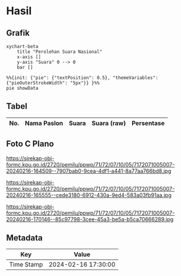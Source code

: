 # Hasil

## Grafik

```mermaid
xychart-beta
    title "Perolehan Suara Nasional"
    x-axis []
    y-axis "Suara" 0 --> 0
    bar []
```

```mermaid
%%{init: {"pie": {"textPosition": 0.5}, "themeVariables": {"pieOuterStrokeWidth": "5px"}} }%%
pie showData
```

## Tabel

| No. | Nama Paslon | Suara | Suara (raw) | Persentase |
|:--- |:----------- | -----:| -----------:| ----------:|


[p-1]: https://github.com/gigit-pemilu/pemilu-2024/blob/main/pilpres/hitung-suara/sub/71-sulawesi-utara/sub/72-kota-bitung/sub/07-maesa/sub/1005-bitung-timur/sub/007-tps/sub/paslon-1.txt
[p-2]: https://github.com/gigit-pemilu/pemilu-2024/blob/main/pilpres/hitung-suara/sub/71-sulawesi-utara/sub/72-kota-bitung/sub/07-maesa/sub/1005-bitung-timur/sub/007-tps/sub/paslon-2.txt
[p-3]: https://github.com/gigit-pemilu/pemilu-2024/blob/main/pilpres/hitung-suara/sub/71-sulawesi-utara/sub/72-kota-bitung/sub/07-maesa/sub/1005-bitung-timur/sub/007-tps/sub/paslon-3.txt

## Foto C Plano

https://sirekap-obj-formc.kpu.go.id/2720/pemilu/ppwp/71/72/07/10/05/7172071005007-20240216-164509--7907bab0-9cea-4df1-a441-8a77aa766bd8.jpg

https://sirekap-obj-formc.kpu.go.id/2720/pemilu/ppwp/71/72/07/10/05/7172071005007-20240216-165555--cede3180-6912-430a-9ed4-583a03fb91aa.jpg

https://sirekap-obj-formc.kpu.go.id/2720/pemilu/ppwp/71/72/07/10/05/7172071005007-20240216-170146--85c97798-3cee-45a3-be5a-b5ca70666289.jpg


## Metadata

| Key        | Value               |
| ---------- | ------------------- |
| Time Stamp | 2024-02-16 17:30:00 |



